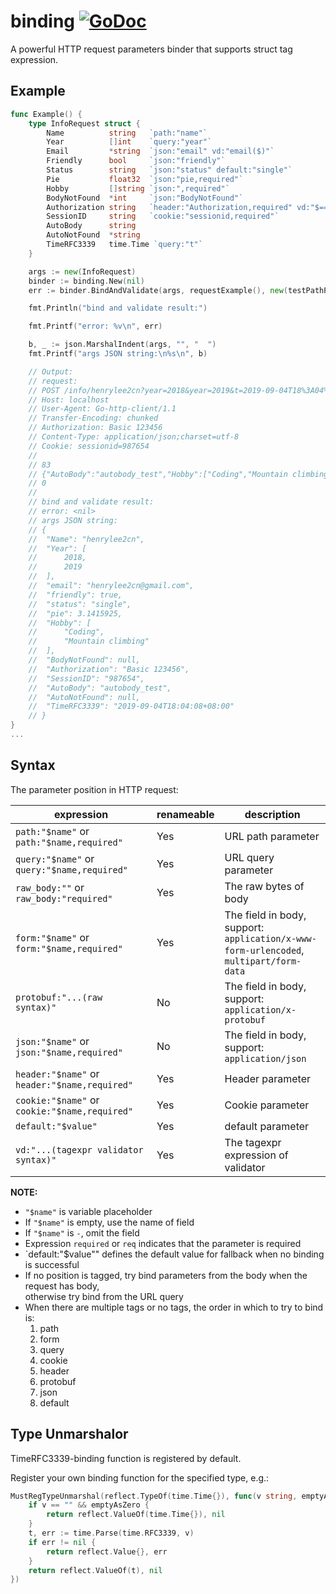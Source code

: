 # binding [![GoDoc](https://img.shields.io/badge/godoc-reference-blue.svg?style=flat-square)](http://godoc.org/github.com/bytedance/go-tagexpr/binding)

A powerful HTTP request parameters binder that supports struct tag expression.

## Example

```go
func Example() {
	type InfoRequest struct {
		Name          string   `path:"name"`
		Year          []int    `query:"year"`
		Email         *string  `json:"email" vd:"email($)"`
		Friendly      bool     `json:"friendly"`
        Status        string   `json:"status" default:"single"`
		Pie           float32  `json:"pie,required"`
		Hobby         []string `json:",required"`
		BodyNotFound  *int     `json:"BodyNotFound"`
		Authorization string   `header:"Authorization,required" vd:"$=='Basic 123456'"`
		SessionID     string   `cookie:"sessionid,required"`
		AutoBody      string
		AutoNotFound  *string
		TimeRFC3339   time.Time `query:"t"`
	}

	args := new(InfoRequest)
	binder := binding.New(nil)
	err := binder.BindAndValidate(args, requestExample(), new(testPathParams))

	fmt.Println("bind and validate result:")

	fmt.Printf("error: %v\n", err)

	b, _ := json.MarshalIndent(args, "", "	")
	fmt.Printf("args JSON string:\n%s\n", b)

	// Output:
	// request:
	// POST /info/henrylee2cn?year=2018&year=2019&t=2019-09-04T18%3A04%3A08%2B08%3A00 HTTP/1.1
	// Host: localhost
	// User-Agent: Go-http-client/1.1
	// Transfer-Encoding: chunked
	// Authorization: Basic 123456
	// Content-Type: application/json;charset=utf-8
	// Cookie: sessionid=987654
	//
	// 83
	// {"AutoBody":"autobody_test","Hobby":["Coding","Mountain climbing"],"email":"henrylee2cn@gmail.com","friendly":true,"pie":3.1415926}
	// 0
	//
	// bind and validate result:
	// error: <nil>
	// args JSON string:
	// {
	// 	"Name": "henrylee2cn",
	// 	"Year": [
	// 		2018,
	// 		2019
	// 	],
	// 	"email": "henrylee2cn@gmail.com",
	// 	"friendly": true,
    //  "status": "single",
	// 	"pie": 3.1415925,
	// 	"Hobby": [
	// 		"Coding",
	// 		"Mountain climbing"
	// 	],
	// 	"BodyNotFound": null,
	// 	"Authorization": "Basic 123456",
	// 	"SessionID": "987654",
	// 	"AutoBody": "autobody_test",
	// 	"AutoNotFound": null,
	// 	"TimeRFC3339": "2019-09-04T18:04:08+08:00"
	// }
}
...
```

## Syntax

The parameter position in HTTP request:

|expression|renameable|description|
|----------|----------|-----------|
|`path:"$name"` or `path:"$name,required"`|Yes|URL path parameter|
|`query:"$name"` or `query:"$name,required"`|Yes|URL query parameter|
|`raw_body:""` or `raw_body:"required"`|Yes|The raw bytes of body|
|`form:"$name"` or `form:"$name,required"`|Yes|The field in body, support:<br>`application/x-www-form-urlencoded`,<br>`multipart/form-data`|
|`protobuf:"...(raw syntax)"`|No|The field in body, support:<br>`application/x-protobuf`|
|`json:"$name"` or `json:"$name,required"`|No|The field in body, support:<br>`application/json`|
|`header:"$name"` or `header:"$name,required"`|Yes|Header parameter|
|`cookie:"$name"` or `cookie:"$name,required"`|Yes|Cookie parameter|
|`default:"$value"`|Yes|default parameter|
|`vd:"...(tagexpr validator syntax)"`|Yes|The tagexpr expression of validator|

**NOTE:**

- `"$name"` is variable placeholder
- If `"$name"` is empty, use the name of field
- If `"$name"` is `-`, omit the field
- Expression `required` or `req` indicates that the parameter is required
- `default:"$value"" defines the default value for fallback when no binding is successful
- If no position is tagged, try bind parameters from the body when the request has body,
<br>otherwise try bind from the URL query
- When there are multiple tags or no tags, the order in which to try to bind is:
  1. path
  2. form
  3. query
  4. cookie
  5. header
  6. protobuf
  7. json
  8. default

## Type Unmarshalor

TimeRFC3339-binding function is registered by default.

Register your own binding function for the specified type, e.g.:

```go
MustRegTypeUnmarshal(reflect.TypeOf(time.Time{}), func(v string, emptyAsZero bool) (reflect.Value, error) {
	if v == "" && emptyAsZero {
		return reflect.ValueOf(time.Time{}), nil
	}
	t, err := time.Parse(time.RFC3339, v)
	if err != nil {
		return reflect.Value{}, err
	}
	return reflect.ValueOf(t), nil
})
```
